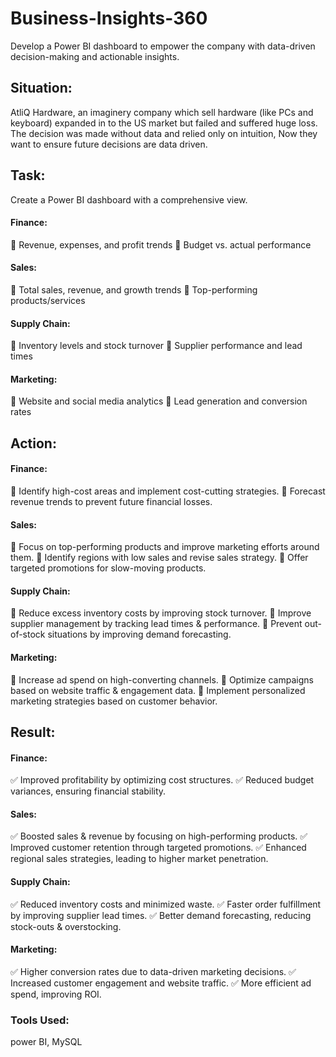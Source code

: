 # Business-Insights-360
Develop a Power BI dashboard to empower the company with data-driven decision-making and actionable insights.

## Situation:
AtliQ Hardware, an imaginery company which sell hardware (like PCs and keyboard) expanded in to the US market but failed and suffered huge loss.
The decision was made without data and relied only on intuition, Now they want to ensure future decisions are data driven.

## Task:
Create a Power BI dashboard with a comprehensive view.
#### Finance:
🎯 Revenue, expenses, and profit trends
🎯 Budget vs. actual performance

#### Sales:
🎯 Total sales, revenue, and growth trends
🎯 Top-performing products/services

#### Supply Chain:
🎯 Inventory levels and stock turnover
🎯 Supplier performance and lead times

#### Marketing:
🎯 Website and social media analytics
🎯 Lead generation and conversion rates


## Action:
#### Finance:
🚀 Identify high-cost areas and implement cost-cutting strategies.
🚀 Forecast revenue trends to prevent future financial losses.

#### Sales:
🚀 Focus on top-performing products and improve marketing efforts around them.
🚀 Identify regions with low sales and revise sales strategy.
🚀 Offer targeted promotions for slow-moving products.

#### Supply Chain:
🚀 Reduce excess inventory costs by improving stock turnover.
🚀 Improve supplier management by tracking lead times & performance.
🚀 Prevent out-of-stock situations by improving demand forecasting.

#### Marketing:
🚀 Increase ad spend on high-converting channels.
🚀 Optimize campaigns based on website traffic & engagement data.
🚀 Implement personalized marketing strategies based on customer behavior.


## Result:
#### Finance:
✅ Improved profitability by optimizing cost structures.
✅ Reduced budget variances, ensuring financial stability.

#### Sales:
✅ Boosted sales & revenue by focusing on high-performing products.
✅ Improved customer retention through targeted promotions.
✅ Enhanced regional sales strategies, leading to higher market penetration.

#### Supply Chain:
✅ Reduced inventory costs and minimized waste.
✅ Faster order fulfillment by improving supplier lead times.
✅ Better demand forecasting, reducing stock-outs & overstocking.

#### Marketing:
✅ Higher conversion rates due to data-driven marketing decisions.
✅ Increased customer engagement and website traffic.
✅ More efficient ad spend, improving ROI.

### Tools Used:
power BI, MySQL
